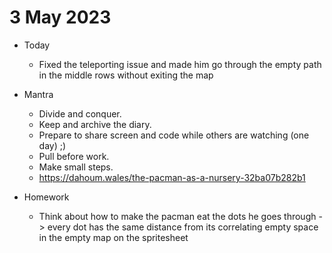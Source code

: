 # 3 May 2023

* Today
  * Fixed the teleporting issue and made him go through the empty path in the middle rows without exiting the map

* Mantra
  * Divide and conquer.
  * Keep and archive the diary.
  * Prepare to share screen and code while others are watching (one day) ;)
  * Pull before work.
  * Make small steps.
  * https://dahoum.wales/the-pacman-as-a-nursery-32ba07b282b1

* Homework
  * Think about how to make the pacman eat the dots he goes through
    -> every dot has the same distance from its correlating empty space in the empty map on the spritesheet

